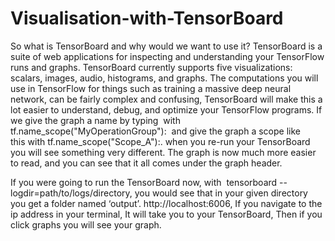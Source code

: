 # Visualisation-with-TensorBoard
So what is TensorBoard and why would we want to use it? TensorBoard is a suite of web applications for inspecting and understanding your TensorFlow runs and graphs. TensorBoard currently supports five visualizations: scalars, images, audio, histograms, and graphs. The computations you will use in TensorFlow for things such as training a massive deep neural network, can be fairly complex and confusing, TensorBoard will make this a lot easier to understand, debug, and optimize your TensorFlow programs.
If we give the graph a name by typing 
with tf.name_scope("MyOperationGroup"): 
and give the graph a scope like this with tf.name_scope("Scope_A"):. when you re-run your TensorBoard you will see something very different. The graph is now much more easier to read, and you can see that it all comes under the graph header.

If you were going to run the TensorBoard now, with
 tensorboard --logdir=path/to/logs/directory, you would see that in your given directory you get a folder named ‘output’. 
http://localhost:6006, If you navigate to the ip address in your terminal, It will take you to your TensorBoard, Then if you click graphs you will see your graph.
